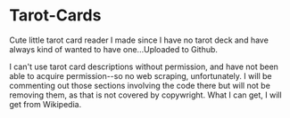 # Tarot-Cards
Cute little tarot card reader I made since I have no tarot deck and have always kind of wanted to have one...Uploaded to Github.

I can't use tarot card descriptions without permission, and have not been able to acquire permission--so no web scraping, unfortunately. I will be commenting out those sections involving the code there but will not be removing them, as that is not covered by copywright. What I can get, I will get from Wikipedia.
